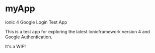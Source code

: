 # myApp
ionic 4 Google Login Test App

This is a test app for exploring the latest Ionicframework version 4 and Google Authentication.

It's a WIP!
